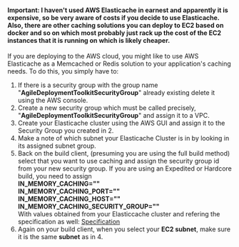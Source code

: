 #### Important: I haven't used AWS Elasticache in earnest and apparently it is expensive, so be very aware of costs if you decide to use Elasticache. Also, there are other caching solutions you can deploy to EC2 based on docker and so on which most probably just rack up the cost of the EC2 instances that it is running on which is likely cheaper.

If you are deploying to the AWS cloud, you might like to use AWS Elasticache as a Memcached or Redis solution to your application's caching needs.
To do this, you simply have to:

1) If there is a security group with the group name "**AgileDeploymentToolkitSecurityGroup**" already existing delete it using the AWS console.
2) Create a new security group which must be called precisely, "**AgileDeploymentToolkitSecurityGroup**" and assign it to a VPC.
3) Create your Elasticache cluster using the AWS GUI and assign it to the Security Group you created in 2.
4) Make a note of which subnet your Elasticache Cluster is in by looking in its assigned subnet group.
5) Back on the build client, (presuming you are using the full build method) select that you want to use caching and assign the security group id from your new security group. If you are using an Expedited or Hardcore build, you need to assign   
 **IN_MEMORY_CACHING=""  
IN_MEMORY_CACHING_PORT=""  
IN_MEMORY_CACHING_HOST=""  
IN_MEMORY_CACHING_SECURITY_GROUP=""**  
With values obtained from your Elasticcache cluster and refering the specification as well: [Specification](https://github.com/agile-deployer/agile-infrastructure-build-client-scripts/blob/master/templatedconfigurations/specification.md) 
6) Again on your build client, when you select your **EC2 subnet**, make sure it is the same **subnet** as in 4.
